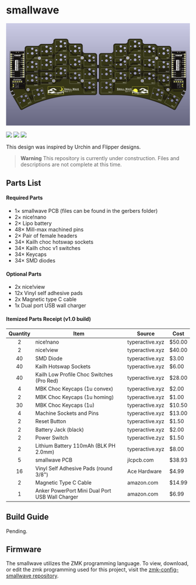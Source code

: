# smallwave

![PCB Preview](./gallery/main-top.png)

<span>
  <img src="https://img.shields.io/github/last-commit/rosennx6/smallwave?style=flat">
  <img src="https://img.shields.io/badge/release-v1.1-success">
  <img src="https://img.shields.io/badge/Language-ZMK-8A2BE2">
  
</span>

This design was inspired by Urchin and Flipper designs.

> **Warning**
> This repository is currently under construction. Files and descriptions are not complete at this time.

## Parts List
#### Required Parts
- 1× smallwave PCB (files can be found in the gerbers folder)
- 2× nice!nano
- 2× Lipo battery
- 48× Mill-max machined pins
- 2× Pair of female headers
- 34× Kailh choc hotswap sockets
- 34× Kailh choc v1 switches
- 34× Keycaps
- 34× SMD diodes

#### Optional Parts
- 2x nice!view
- 12x Vinyl self adhesive pads
- 2x Magnetic type C cable
- 1x Dual port USB wall charger

#### Itemized Parts Receipt (v1.0 build)
| Quantity | Item | Source | Cost |
| :---: | --- | --- | --- |
| 2 | nice!nano | typeractive.xyz | $50.00 |
| 2 | nice!view | typeractive.xyz | $40.00 |
| 40 | SMD Diode | typeractive.xyz | $3.00 |
| 40 | Kailh Hotswap Sockets | typeractive.xyz | $6.00 |
| 40 | Kailh Low Profile Choc Switches (Pro Red) | typeractive.xyz | $28.00 |
| 4 | MBK Choc Keycaps (1u convex) | typeractive.xyz | $2.00 |
| 2 | MBK Choc Keycaps (1u homing) | typeractive.xyz | $1.00 |
| 30 | MBK Choc Keycaps (1u) | typeractive.xyz | $10.50 |
| 4 | Machine Sockets and Pins | typeractive.xyz | $13.00 |
| 2 | Reset Button | typeractive.xyz | $1.50 |
| 2 | Battery Jack (black) | typeractive.xyz | $2.00 |
| 2 | Power Switch | typeractive.zyz | $1.50 |
| 2 | Lithium Battery 110mAh (BLK PH 2.0mm) | typeractive.xyz | $8.00 |
| 5 | smallwave PCB | jlcpcb.com | $38.93 |
| 16 | Vinyl Self Adhesive Pads (round 3/8") | Ace Hardware | $4.99 |
| 2 | Magnetic Type C Cable | amazon.com | $14.99 |
| 1 | Anker PowerPort Mini Dual Port USB Wall Charger | amazon.com | $6.99 |

## Build Guide
Pending.

## Firmware
The smallwave utilizes the ZMK programming language. To view, download, or edit the zmk programming used for this project, visit the [zmk-config-smallwave repository](https://github.com/rosennx6/zmk-config-smallwave).
